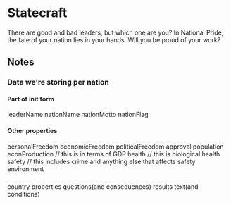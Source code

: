 # Statecraft

There are good and bad leaders, but which one are you? In National Pride, the fate of your nation lies in your hands. Will you be proud of your work?

## Notes

### Data we're storing per nation

#### Part of init form

leaderName
nationName
nationMotto
nationFlag

#### Other properties

personalFreedom
economicFreedom
politicalFreedom
approval
population
econProduction // this is in terms of GDP
health // this is biological health
safety // this includes crime and anything else that affects safety
environment 

###

country properties
questions(and consequences)
results text(and conditions)

